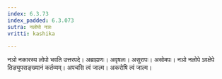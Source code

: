 ```yaml
---
index: 6.3.73
index_padded: 6.3.073
sutra: नलोपो नञः
vritti: kashika

---
```

नञो नकारस्य लोपो भवति उत्तरपदे। अब्राह्मणः। अवृषलः। असुरापः। असोमपः। नञो नलोपे ऽवक्षेपे तिङ्युपसङ्ख्यानं कर्तव्यम्। अपचसि त्वं जाल्म। अकरोषि त्वं जाल्म।